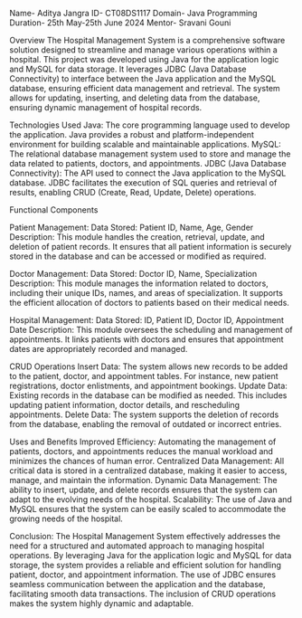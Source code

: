 Name- Aditya Jangra
ID- CT08DS1117
Domain- Java Programming
Duration- 25th May-25th
June 2024
Mentor- Sravani Gouni


Overview
The Hospital Management System is a comprehensive software solution designed to streamline and manage various operations within a hospital. 
This project was developed using Java for the application logic and MySQL for data storage.
It leverages JDBC (Java Database Connectivity) to interface between the Java application and the MySQL database, ensuring efficient data management and retrieval. 
The system allows for updating, inserting, and deleting data from the database, ensuring dynamic management of hospital records.

Technologies Used
Java: The core programming language used to develop the application. Java provides a robust and platform-independent environment for building scalable and maintainable applications.
MySQL: The relational database management system used to store and manage the data related to patients, doctors, and appointments.
JDBC (Java Database Connectivity): The API used to connect the Java application to the MySQL database. 
JDBC facilitates the execution of SQL queries and retrieval of results, enabling CRUD (Create, Read, Update, Delete) operations.

Functional Components

Patient Management:
Data Stored: Patient ID, Name, Age, Gender
Description: This module handles the creation, retrieval, update, and deletion of patient records.
It ensures that all patient information is securely stored in the database and can be accessed or modified as required.

Doctor Management:
Data Stored: Doctor ID, Name, Specialization
Description: This module manages the information related to doctors, including their unique IDs, names, and areas of specialization.
It supports the efficient allocation of doctors to patients based on their medical needs.

Hospital Management:
Data Stored: ID, Patient ID, Doctor ID, Appointment Date
Description: This module oversees the scheduling and management of appointments. It links patients with doctors and ensures that appointment dates are appropriately recorded and managed.

CRUD Operations
Insert Data: The system allows new records to be added to the patient, doctor, and appointment tables. For instance, new patient registrations, doctor enlistments, and appointment bookings.
Update Data: Existing records in the database can be modified as needed. This includes updating patient information, doctor details, and rescheduling appointments.
Delete Data: The system supports the deletion of records from the database, enabling the removal of outdated or incorrect entries.

Uses and Benefits
Improved Efficiency: Automating the management of patients, doctors, and appointments reduces the manual workload and minimizes the chances of human error.
Centralized Data Management: All critical data is stored in a centralized database, making it easier to access, manage, and maintain the information.
Dynamic Data Management: The ability to insert, update, and delete records ensures that the system can adapt to the evolving needs of the hospital.
Scalability: The use of Java and MySQL ensures that the system can be easily scaled to accommodate the growing needs of the hospital.

Conclusion:
The Hospital Management System effectively addresses the need for a structured and automated approach to managing hospital operations.
By leveraging Java for the application logic and MySQL for data storage, the system provides a reliable and efficient solution for handling patient, doctor, and appointment information.
The use of JDBC ensures seamless communication between the application and the database, facilitating smooth data transactions. The inclusion of CRUD operations makes the system highly dynamic and adaptable.
